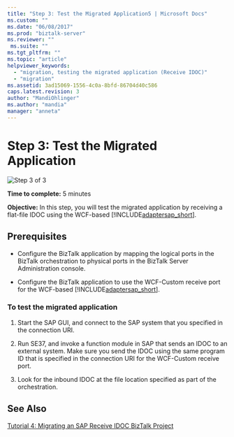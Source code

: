 ```yaml
---
title: "Step 3: Test the Migrated Application5 | Microsoft Docs"
ms.custom: ""
ms.date: "06/08/2017"
ms.prod: "biztalk-server"
ms.reviewer: ""
 ms.suite: ""
ms.tgt_pltfrm: ""
ms.topic: "article"
helpviewer_keywords: 
  - "migration, testing the migrated application (Receive IDOC)"
  - "migration"
ms.assetid: 3ad15069-1556-4c0a-8bfd-86704d40c586
caps.latest.revision: 3
author: "MandiOhlinger"
ms.author: "mandia"
manager: "anneta"
---
```

# Step 3: Test the Migrated Application
![Step 3 of 3](../../adapters-and-accelerators/adapter-oracle-database/media/step-3of3.gif "Step_3of3")  
  
 **Time to complete:** 5 minutes  
  
 **Objective:** In this step, you will test the migrated application by receiving a flat-file IDOC using the WCF-based [!INCLUDE[adaptersap_short](../../includes/adaptersap-short-md.md)].  
  
## Prerequisites  
  
-   Configure the BizTalk application by mapping the logical ports in the BizTalk orchestration to physical ports in the BizTalk Server Administration console.  
  
-   Configure the BizTalk application to use the WCF-Custom receive port for the WCF-based [!INCLUDE[adaptersap_short](../../includes/adaptersap-short-md.md)].  
  
### To test the migrated application  
  
1.  Start the SAP GUI, and connect to the SAP system that you specified in the connection URI.  
  
2.  Run SE37, and invoke a function module in SAP that sends an IDOC to an external system. Make sure you send the IDOC using the same program ID that is specified in the connection URI for the WCF-Custom receive port.  
  
3.  Look for the inbound IDOC at the file location specified as part of the orchestration.  
  
## See Also  
 [Tutorial 4: Migrating an SAP Receive IDOC BizTalk Project](../../adapters-and-accelerators/adapter-sap/tutorial-4-migrating-an-sap-receive-idoc-biztalk-project.md)
